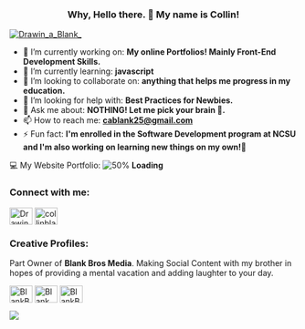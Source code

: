  <h3 align = "center"> Why, Hello there. 👋 My name is Collin! </h3>

<p align="left"> <a href="https://twitter.com/Drawin_a_Blank_" target="blank"><img src="https://img.shields.io/twitter/follow/Drawin_a_Blank_?logo=twitter&style=for-the-badge" alt="Drawin_a_Blank_" /></a> </p>

- 🔭 I’m currently working on: **My online Portfolios! Mainly Front-End Development Skills.**
- 🌱 I’m currently learning: **javascript**
- 👯 I’m looking to collaborate on: **anything that helps me progress in my education.**
- 🤔 I’m looking for help with: **Best Practices for Newbies.**
- 💬 Ask me about: **NOTHING! Let me pick your brain 🧠.**
- 📫 How to reach me: **cablank25@gmail.com**
- ⚡ Fun fact: **I'm enrolled in the Software Development program at NCSU and I'm also working on learning new things on my own!😤**



💻 My Website Portfolio: ![50%](https://progress-bar.dev/50) **Loading**

<h3 align="left">Connect with me:</h3>
<p align="left">
<a href="https://twitter.com/Drawin_a_Blank_" target="blank"><img align="center" src="https://cdn.jsdelivr.net/npm/simple-icons@3.0.1/icons/twitter.svg" alt="Drawin_a_Blank_" height="30" width="40" /></a>
<a href="https://www.linkedin.com/in/collin-blank/" target="blank"><img align="center" src="https://cdn.jsdelivr.net/npm/simple-icons@3.0.1/icons/linkedin.svg" alt="collinblank" height="30" width="40" /></a>
</p>


<h3 align "left">Creative Profiles: </h3>

Part Owner of **Blank Bros Media**.  Making Social Content with my brother in hopes of providing a mental vacation and adding laughter to your day. 

<a href="https://twitter.com/BlankBrosMedia" target="blank"><img align="center" src="https://cdn.jsdelivr.net/npm/simple-icons@3.0.1/icons/twitter.svg" alt="BlankBrosMedia" height="30" width="40" /></a>
<a href="https://www.youtube.com/channel/UCs945CoGFPuO_Bljp3qiKIw" target="blank"><img align="center" src="https://cdn.jsdelivr.net/npm/simple-icons@3.0.1/icons/youtube.svg" alt="Blank Bros Media" height="30" width="40" /></a>
<a href="https://twitter.com/BlankBrosGaming" target="blank"><img align="center" src="https://cdn.jsdelivr.net/npm/simple-icons@3.0.1/icons/twitter.svg" alt="BlankBrosGaming" height="30" width="40" /></a>

<p><img align = left src = "https://github-readme-stats.vercel.app/api?username=collinblank" "alt=collinblank" /></p>
